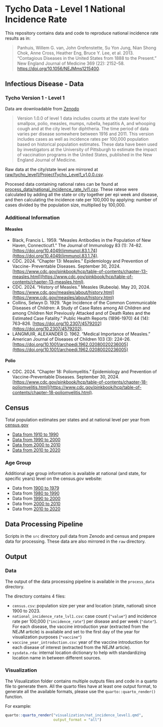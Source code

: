# Tycho Data - Level 1 National Incidence Rate

This repository contains data and code to reproduce national incidence rate
results as in:
> Panhuis, Willem G. van, John Grefenstette, Su Yon Jung, Nian Shong
> Chok, Anne Cross, Heather Eng, Bruce Y. Lee, et al. 2013. “Contagious
> Diseases in the United States from 1888 to the Present.” New England
> Journal of Medicine 369 (22): 2152–58.
> <https://doi.org/10.1056/NEJMms1215400>.

## Infectious Disease - Data

### Tycho Version 1 - Level 1

Data are downloadable from [Zenodo](https://zenodo.org/records/12608992)

> Version 1.0.0 of level 1 data includes counts at the state level for 
smallpox, polio, measles, mumps, rubella, hepatitis A, and whooping cough and 
at the city level for diphtheria. The time period of data varies per disease 
somewhere between 1916 and 2011. This version includes cases as well as 
incidence rates per 100,000 population based on historical population estimates. 
These data have been used by investigators at the University of Pittsburgh to 
estimate the impact of vaccination programs in the United States, published in 
the New England Journal of Medicine.

Raw data at the city/state level are mirrored at [raw/tycho_level1/ProjectTycho_Level1_v1.0.0.csv](https://github.com/midas-network/tycho_national_incidence/blob/main/raw/tycho_level1/ProjectTycho_Level1_v1.0.0.csv).

Procesed data containing national rates can be found at [process_data/national_incidence_rate_lvl1.csv](https://github.com/midas-network/tycho_national_incidence/blob/main/process_data/national_incidence_rate_lvl1.csv). 
These ratese were calculated by adding all the state or city together per epi week and disease, and then calculating the incidence rate per 100,000 by applying: number of cases divided by the population size, multiplied by 100,000.


### Additional Information

#### Measles

- Black, Francis L. 1959. “Measles Antibodies in the Population of New Haven, 
Connecticut1.” The Journal of Immunology 83 (1): 74–82. 
[https://doi.org/10.4049/jimmunol.83.1.74](https://doi.org/10.4049/jimmunol.83.1.74).
- CDC. 2024. “Chapter 13: Measles.” Epidemiology and Prevention of Vaccine-
Preventable Diseases. September 30, 2024. 
[https://www.cdc.gov/pinkbook/hcp/table-of-contents/chapter-13-measles.html](https://www.cdc.gov/pinkbook/hcp/table-of-contents/chapter-13-measles.html).
- CDC. 2024. “History of Measles.” Measles (Rubeola). May 20, 2024. 
[https://www.cdc.gov/measles/about/history.html](https://www.cdc.gov/measles/about/history.html)
- Collins, Selwyn D. 1929. “Age Incidence of the Common Communicable Diseases 
of Children: A Study of Case Rates among All Children and among Children Not 
Previously Attacked and of Death Rates and the Estimated Case Fatality.” 
Public Health Reports (1896-1970) 44 (14): 763–826. 
[https://doi.org/10.2307/4579202](https://doi.org/10.2307/4579202).
- LANGMUIR, ALEXANDER D. 1962. “Medical Importance of Measles.” American 
Journal of Diseases of Children 103 (3): 224–26.
[https://doi.org/10.1001/archpedi.1962.02080020236005](https://doi.org/10.1001/archpedi.1962.02080020236005)

#### Polio

- CDC. 2024. “Chapter 18: Poliomyelitis.” Epidemiology and Prevention of 
Vaccine-Preventable Diseases. September 30, 2024. 
[https://www.cdc.gov/pinkbook/hcp/table-of-contents/chapter-18-poliomyelitis.html](https://www.cdc.gov/pinkbook/hcp/table-of-contents/chapter-18-poliomyelitis.html).

## Census

Total population estimates per states and at national level per year from
[census.gov](https://www.census.gov/)

- [Data from 1910 to 1990](https://www.census.gov/data/tables/time-series/demo/popest/1970s-state.html) 
- [Data from 1990 to 2000](https://www.census.gov/data/tables/time-series/demo/popest/1990s-state.html) 
- [Data from 2000 to 2010](https://www.census.gov/data/tables/time-series/demo/popest/intercensal-2000-2010-state.html)
- [Data from 2010 to 2020](https://www.census.gov/data/tables/time-series/demo/popest/intercensal-2010-2020-state.html) 

### Age Group

Additional age group information is available at national (and state, for 
specific years) level on the census.gov website:

- Data from [1900 to 1979](https://www.census.gov/data/tables/time-series/demo/popest/pre-1980-national.html)
- Data from [1980 to 1990](https://www.census.gov/data/datasets/time-series/demo/popest/1980s-national.html)
- Data from [1990 to 2000](https://www.census.gov/data/tables/time-series/demo/popest/intercensal-national.html)
- Data from [2000 to 2010](https://www.census.gov/data/tables/time-series/demo/popest/intercensal-2000-2010-national.html)
- Data from [2010 to 2020](https://www.census.gov/programs-surveys/popest/technical-documentation/research/evaluation-estimates/2020-evaluation-estimates/2010s-national-detail.html)

## Data Processing Pipeline

Scripts in the `src` directory pull data from Zenodo and census and prepare data for processing. 
These data are also mirrored in the `raw` directory.

## Output

### Data

The output of the data processing pipeline is available in the `process_data` 
directory.

The directory contains 4 files:

- `census.csv`: population size per year and location (state, national) since
1900 to 2023.
- `national_incidence_rate_lvl1.csv`: case count (`"value"`) and incidence rate
per 100,000 (`"incidence_rate"`) per disease and per week (`"date"`). For each
disease, the vaccine introduction year (extracted from the NEJM article) is 
available and set to the first day of the year for visualization purposes 
(`"vaccine"`)
- `vaccine_year_introduction.csv`: year of the vaccine introduction for each
disease of interest (extracted from the NEJM article).
- `sysdata.rda`: internal location dictionary to help with standardizing 
location name in between different sources.

### Visualization

The Visualization folder contains multiple outputs files and code in a quarto file
to generate them.
All the quarto files have at least one output format, to generate all the 
available formats, please use the `quarto::quarto_render()` function.

For example:

```r
quarto::quarto_render("visualization/nat_incidence_level1.qmd", 
                      output_format = "all")
```
